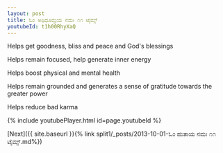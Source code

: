 ```yaml
---
layout: post
title: ಓಂ ಅಥಿಧೂಮ್ರಯ ನಮಃ ೧೧ ಟೈಮ್ಸ್
youtubeId: t1h00RhyXaQ
---
```

 
 
Helps get goodness, bliss and peace and God's blessings
 
Helps remain focused, help generate inner energy 
 
Helps boost physical and mental health 
 
Helps remain grounded and generates a sense of gratitude towards the greater power 
 
Helps reduce bad karma
 
 
 
 


{% include youtubePlayer.html id=page.youtubeId %}
 
[Next]({{ site.baseurl }}{% link  split1/_posts/2013-10-01-ಓಂ ಹುತಾಯ ನಮಃ ೧೧ ಟೈಮ್ಸ್.md%})
 
